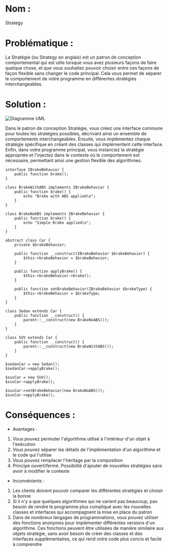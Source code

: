 # Nom : 
Strategy 

# Problématique : 
La Stratégie (ou Strategy en anglais) est un patron de conception comportemental qui est utile lorsque vous avez plusieurs façons de faire quelque chose, et que vous souhaitez pouvoir choisir entre ces façons de façon flexible sans changer le code principal. Cela vous permet de séparer le comportement de votre programme en différentes stratégies interchangeables.

# Solution : 
![Diagramme UML](https://commons.wikimedia.org/wiki/File:StrategyPattern_IBrakeBehavior.svg#/media/File:StrategyPattern_IBrakeBehavior.svg)

Dans le patron de conception Stratégie, vous créez une interface commune pour toutes les stratégies possibles, décrivant ainsi un ensemble de comportements interchangeables. Ensuite, vous implémentez chaque stratégie spécifique en créant des classes qui implémentent cette interface. Enfin, dans votre programme principal, vous instanciez la stratégie appropriée et l'injectez dans le contexte où le comportement est nécessaire, permettant ainsi une gestion flexible des algorithmes.

```
interface IBrakeBehavior {
    public function brake();
}

class BrakeWithABS implements IBrakeBehavior {
    public function brake() {
        echo "Brake with ABS applied\n";
    }
}

class BrakeNoABS implements IBrakeBehavior {
    public function brake() {
        echo "Simple Brake applied\n";
    }
}

abstract class Car {
    private $brakeBehavior;

    public function __construct(IBrakeBehavior $brakeBehavior) {
        $this->brakeBehavior = $brakeBehavior;
    }

    public function applyBrake() {
        $this->brakeBehavior->brake();
    }

    public function setBrakeBehavior(IBrakeBehavior $brakeType) {
        $this->brakeBehavior = $brakeType;
    }
}

class Sedan extends Car {
    public function __construct() {
        parent::__construct(new BrakeNoABS());
    }
}

class SUV extends Car {
    public function __construct() {
        parent::__construct(new BrakeWithABS());
    }
}

$sedanCar = new Sedan();
$sedanCar->applyBrake();

$suvCar = new SUV();
$suvCar->applyBrake();

$suvCar->setBrakeBehavior(new BrakeNoABS());
$suvCar->applyBrake();
```

# Conséquences :

- Avantages : 
1) Vous pouvez permuter l'algorithme utilisé à l'intérieur d'un objet à l'exécution
2) Vous pouvez séparer les détails de l'implémentation d'un algorithme et le code qui l'utilise
3) Vous pouvez remplacer l'héritage par la composition
4) Principe ouvert/fermé. Possibilité d'ajouter de nouvelles stratégies sans avoir à modifier le contexte

- Inconvénients :  
1) Les clients doivent pouvoir comparer les différentes stratégies et choisir la bonne
2) Si il n'y a que quelques algorithmes qui ne varient pas beaucoup, pas besoin de rendre le programme plus compliqué avec les nouvelles classes et interfaces qui accompagnent la mise en place du patron
3) Dans de nombreux langages de programmations, vous pouvez utiliser des fonctions anonymes pour implémenter différentes versions d'un algorithme. Ces fonctions peuvent être utilisées de manière similaire aux objets stratégie, sans avoir besoin de créer des classes et des interfaces supplémentaires, ce qui rend votre code plus concis et facile à comprendre